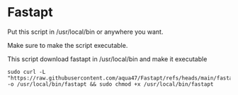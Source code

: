 # Fastapt
Put this script in /usr/local/bin or anywhere you want.

Make sure to make the script executable.

This script download fastapt in /usr/local/bin and make it executable
```
sudo curl -L "https://raw.githubusercontent.com/aqua47/Fastapt/refs/heads/main/fastapt" -o /usr/local/bin/fastapt && sudo chmod +x /usr/local/bin/fastapt
```